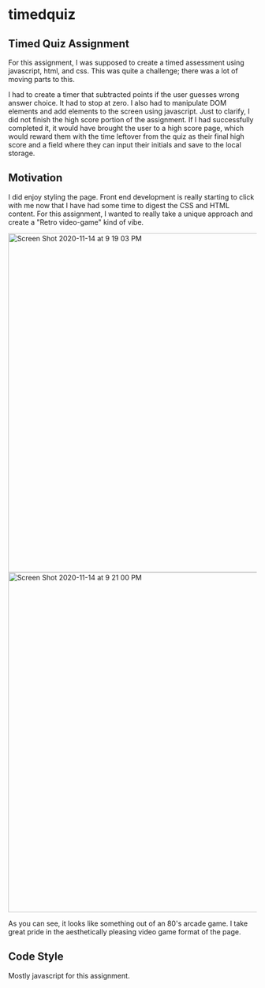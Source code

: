 # timedquiz

## Timed Quiz Assignment
For this assignment, I was supposed to create a timed assessment using javascript, html, and css. This was quite a challenge; there was a lot of moving parts to this.

I had to create a timer that subtracted points if the user guesses wrong answer choice. It had to stop at zero. I also had to manipulate DOM elements and add elements to the screen using javascript. Just to clarify, I did not finish the high score portion of the assignment. If I had successfully completed it, it would have brought the user to a high score page, which would reward them with the time leftover from the quiz as their final high score and a field where they can input their initials and save to the local storage.

## Motivation
I did enjoy styling the page. Front end development is really starting to click with me now that I have had some time to digest the CSS and HTML content. For this assignment, I wanted to really take a unique approach and create a "Retro video-game" kind of vibe.

<img width="688" alt="Screen Shot 2020-11-14 at 9 19 03 PM" src="https://user-images.githubusercontent.com/72670039/99161313-06d28100-26bf-11eb-9148-8c413ba11c77.png">


<img width="690" alt="Screen Shot 2020-11-14 at 9 21 00 PM" src="https://user-images.githubusercontent.com/72670039/99161334-4e590d00-26bf-11eb-9957-208b27f6691b.png">


As you can see, it looks like something out of an 80's arcade game. I take great pride in the aesthetically pleasing video game format of the page.

## Code Style
Mostly javascript for this assignment.
